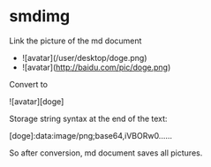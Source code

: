 # smdimg

Link the picture of the md document

- \!\[avatar\](/user/desktop/doge.png)
- \!\[avatar\](http://baidu.com/pic/doge.png)

Convert to

\!\[avatar\]\[doge\]

Storage string syntax at the end of the text:

\[doge\]:data:image/png;base64,iVBORw0......

So after conversion, md document saves all pictures.
